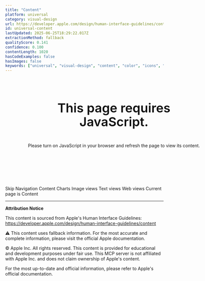 ```yaml
---
title: "Content"
platform: universal
category: visual-design
url: https://developer.apple.com/design/human-interface-guidelines/content
id: universal-content
lastUpdated: 2025-06-25T18:29:22.017Z
extractionMethod: fallback
qualityScore: 0.141
confidence: 0.100
contentLength: 1020
hasCodeExamples: false
hasImages: false
keywords: ["universal", "visual-design", "content", "color", "icons", "navigation", "auto", "width", "noscript", "margin"]
---
```

<style>.noscript{font-family:"SF Pro Display","SF Pro Icons","Helvetica Neue",Helvetica,Arial,sans-serif;margin:92px auto 140px auto;text-align:center;width:980px}.noscript-title{color:#111;font-size:48px;font-weight:600;letter-spacing:-.003em;line-height:1.08365;margin:0 auto 54px auto;width:502px}@media only screen and (max-width:1068px){.noscript{margin:90px auto 120px auto;width:692px}.noscript-title{font-size:40px;letter-spacing:0;line-height:1.1;margin:0 auto 45px auto;width:420px}}@media only screen and (max-width:735px){.noscript{margin:45px auto 60px auto;width:87.5%}.noscript-title{font-size:32px;letter-spacing:.004em;line-height:1.125;margin:0 auto 35px auto;max-width:330px;width:auto}}#loading-placeholder{display:none}</style><div class="noscript"><h1 class="noscript-title">This page requires JavaScript.</h1><p>Please turn on JavaScript in your browser and refresh the page to view its content.</p></div> Skip Navigation Content Charts  Image views  Text views  Web views  Current page is Content
---

**Attribution Notice**

This content is sourced from Apple's Human Interface Guidelines: https://developer.apple.com/design/human-interface-guidelines/content

⚠️ This content uses fallback information. For the most accurate and complete information, please visit the official Apple documentation.

© Apple Inc. All rights reserved. This content is provided for educational and development purposes under fair use. This MCP server is not affiliated with Apple Inc. and does not claim ownership of Apple's content.

For the most up-to-date and official information, please refer to Apple's official documentation.
